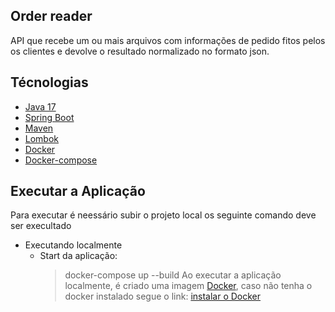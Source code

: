 ## Order reader

API que recebe um ou mais arquivos com informações de pedido fitos pelos os clientes e devolve o resultado normalizado no formato json.
## Técnologias

- [Java 17](https://docs.oracle.com/en/java/javase/17/)
- [Spring Boot](http://docs.spring.io/spring-boot/docs/current-SNAPSHOT/reference/htmlsingle/)
- [Maven](https://maven.apache.org/)
- [Lombok](https://projectlombok.org/)
- [Docker](https://projectlombok.org/)
- [Docker-compose](https://docs.docker.com/compose/)

## Executar a Aplicação
Para executar é neessário subir o projeto local os seguinte comando deve ser execultado
- Executando localmente
    - Start da aplicação:
      > docker-compose up --build
Ao executar a aplicação localmente, é criado uma imagem [Docker](https://www.docker.com/), caso não tenha o docker instalado segue o link: [instalar o Docker](https://docs.docker.com/install/)
